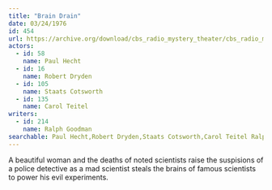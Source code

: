 ```yaml
---
title: "Brain Drain"
date: 03/24/1976
id: 454
url: https://archive.org/download/cbs_radio_mystery_theater/cbs_radio_mystery_theater-0451-0500.zip/cbs_radio_mystery_theater-0451-0500%2Fcbsrmt_0454_brain_drain.mp3
actors:  
  - id: 58
    name: Paul Hecht  
  - id: 16
    name: Robert Dryden  
  - id: 105
    name: Staats Cotsworth  
  - id: 135
    name: Carol Teitel
writers:  
  - id: 214
    name: Ralph Goodman
searchable: Paul Hecht,Robert Dryden,Staats Cotsworth,Carol Teitel Ralph Goodman
---
```

A beautiful woman and the deaths of noted scientists raise the suspisions of a police detective as a mad scientist steals the brains of famous scientists to power his evil experiments.